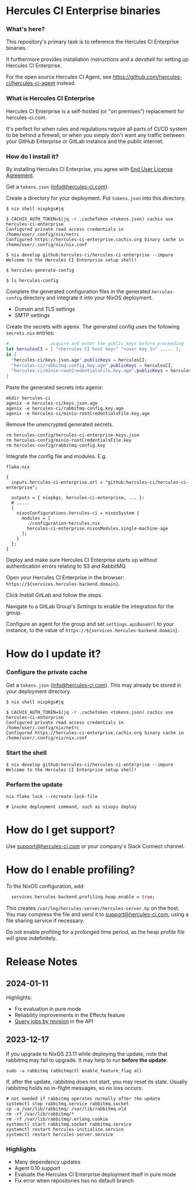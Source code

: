 
# Hercules CI Enterprise binaries

### What's here?

This repository's primary task is to reference the Hercules CI Enterprise binaries.

It furthermore provides installation instructions and a devshell for setting up
Hercules CI Enterprise.

For the open source Hercules CI Agent, see https://github.com/hercules-ci/hercules-ci-agent instead.

### What is Hercules CI Enterprise

Hercules CI Enterprise is a self-hosted (or "on premises") replacement for hercules-ci.com.

It's perfect for when rules and regulations require all parts of CI/CD system to be behind a firewall, or when you simply don't want any traffic between your GitHub Enterprise or GitLab instance and the public internet.

### How do I install it?

By installing Hercules CI Enterprise, you agree with [End User License Agreement](./EULA.md).

Get a `tokens.json` ([info@hercules-ci.com](info@hercules-ci.com)).

Create a directory for your deployment. Put `tokens.json` into this directory.

```console
$ nix shell nixpkgs#jq

$ CACHIX_AUTH_TOKEN=$(jq -r .cacheToken <tokens.json) cachix use hercules-ci-enterprise
Configured private read access credentials in /home/user/.config/nix/netrc
Configured https://hercules-ci-enterprise.cachix.org binary cache in /home/user/.config/nix/nix.conf

$ nix develop github:hercules-ci/hercules-ci-enterprise --impure
Welcome to the Hercules CI Enterprise setup shell!

$ hercules-generate-config

$ ls hercules-config
```

Complete the generated configuration files in the generated `hercules-config` directory and integrate it into your NixOS deployment.
 - Domain and TLS settings
 - SMTP settings

Create the secrets with agenix. The generated config uses the following `secrets.nix` entries:

```nix
#                acquire and enter the public keys before proceeding
let herculesCI = [ "<hercules CI host key>" "<user key 1>" ..... ];
in {
  "hercules-ci/keys.json.age".publicKeys = herculesCI;
  "hercules-ci/rabbitmq-config.key.age".publicKeys = herculesCI;
  "hercules-ci/minio-rootCredentialsFile.key.age".publicKeys = herculesCI;
}
```

Paste the generated secrets into agenix:

```console
mkdir hercules-ci
agenix -e hercules-ci/keys.json.age
agenix -e hercules-ci/rabbitmq-config.key.age
agenix -e hercules-ci/minio-rootCredentialsFile.key.age
```

Remove the unencrypted generated secrets.

```
rm hercules-config/hercules-ci-enterprise-keys.json
rm hercules-config/minio-rootCredentialsFile.key
rm hercules-config/rabbitmq-config.key
```

Integrate the config file and modules. E.g.

`flake.nix`
```
{
  inputs.hercules-ci-enterprise.url = "github:hercules-ci/hercules-ci-enterprise";

  outputs = { nixpkgs, hercules-ci-enterprise, ... }:
  # .....
  {
    nixosConfigurations.hercules-ci = nixosSystem {
      modules = [
        ./configuration-hercules.nix
        hercules-ci-enterprise.nixosModules.single-machine-age
      ];
    }
  };
}
```

Deploy and make sure Hercules CI Enterprise starts up without authentication errors relating to S3 and RabbitMQ.

Open your Hercules CI Enterprise in the browser: `https://${services.hercules-backend.domain}`.

Click _Install GitLab_ and follow the steps.

Navigate to a GitLab Group's _Settings_ to enable the integration for the group.

Configure an agent for the group and set `settings.apiBaseUrl` to your instance, to the value of `https://${services.hercules-backend.domain}`.

# How do I update it?

### Configure the private cache

Get a `tokens.json` ([info@hercules-ci.com](info@hercules-ci.com)).
This may already be stored in your deployment directory.

```console
$ nix shell nixpkgs#jq

$ CACHIX_AUTH_TOKEN=$(jq -r .cacheToken <tokens.json) cachix use hercules-ci-enterprise
Configured private read access credentials in /home/user/.config/nix/netrc
Configured https://hercules-ci-enterprise.cachix.org binary cache in /home/user/.config/nix/nix.conf
```

### Start the shell

```
$ nix develop github:hercules-ci/hercules-ci-enterprise --impure
Welcome to the Hercules CI Enterprise setup shell!
```

### Perform the update

```console
nix flake lock --recreate-lock-file

# invoke deployment command, such as nixops deploy
```

# How do I get support?

Use [support@hercules-ci.com](mailto:support@hercules-ci.com) or your company's Slack Connect channel.

# How do I enable profiling?

To the NixOS configuration, add:

```nix
  services.hercules-backend.profiling.heap.enable = true;
```

This creates `/var/log/hercules-server/hercules-server.hp` on the host.
You may compress the file and send it to [support@hercules-ci.com](mailto:support@hercules-ci.com), using a file sharing service if necessary.

Do not enable profiling for a prolonged time period, as the heap profile file will grow indefinitely.

# Release Notes

## 2024-01-11

Highlights:

* Fix evaluation in pure mode
* Reliability improvements in the Effects feature
* [Query jobs by revision](https://hercules-ci.com/api/v1/#/project/get_api_v1_projects__projectId__jobs) in the API

## 2023-12-17

If you upgrade to NixOS 23.11 while deploying the update, note that rabbitmq may fail to upgrade. It may help to run **before the update**:

```
sudo -u rabbitmq rabbitmqctl enable_feature_flag all
```

If, after the update, rabbitmq does not start, you may reset its state. Usually rabbitmq holds no in-flight messages, so no loss occurs:

```
# not needed if rabbitmq operates normally after the update
systemctl stop rabbitmq.service rabbitmq.socket
cp -a /var/lib/rabbitmq/ /var/lib/rabbitmq.old
rm -rf /var/lib/rabbitmq/*
rm -rf /var/lib/rabbitmq/.erlang.cookie
systemctl start rabbitmq.socket rabbitmq.service
systemctl restart hercules-initialize.service
systemctl restart hercules-server.service
```

### Highlights

* Many dependency updates
* Agent 0.10 support
* Evaluate the Hercules CI Enterprise deployment itself in pure mode
* Fix error when repositories has no default branch
